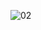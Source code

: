 ![02](https://user-images.githubusercontent.com/51630262/195366703-1f8b6191-7e1f-4154-bd81-4a367b8efb10.png)
